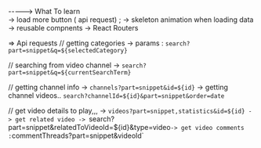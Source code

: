 -----> What To learn  
-> load more button ( api request) ;
-> skeleton animation when loading data
-> reusable compnents
-> React Routers

=> Api requests
// getting categories
-> params : `search?part=snippet&q=${selectedCategory}`

// searching from video channel
-> `search?part=snippet&q=${currentSearchTerm}`

// getting channel info
-> `channels?part=snippet&id=${id}`
-> getting channel videos.. `search?channelId=${id}&part=snippet&order=date`

// get video details to play,,,
-> `videos?part=snippet,statistics&id=${id}
-> get related video
-> `search?part=snippet&relatedToVideoId=${id}&type=video`
-> get video comments : `commentThreads?part=snippet&videoId`